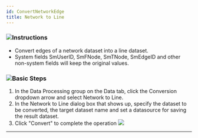 ```yaml
---
id: ConvertNetworkEdge
title: Network to Line
---
```

### ![](../../img-en/read.gif)Instructions

  * Convert edges of a network dataset into a line dataset.
  * System fields SmUserID, SmFNode, SmTNode, SmEdgeID and other non-system fields will keep the original values.

### ![](../../img-en/read.gif)Basic Steps

  1. In the Data Processing group on the Data tab, click the Conversion dropdown arrow and select Network to Line.
  2. In the Network to Line dialog box that shows up, specify the dataset to be converted, the target dataset name and set a datasource for saving the result dataset.
  3. Click "Convert" to complete the operation
![](img-en/NetToLine.png)  
---  


